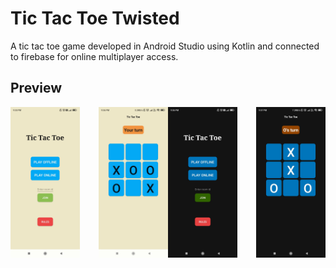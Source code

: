 # Tic Tac Toe Twisted
A tic tac toe game developed in Android Studio using Kotlin and connected to firebase for online multiplayer access.

## Preview
<link rel="stylesheet" type="text/css" href="https://cdnjs.cloudflare.com/ajax/libs/fancybox/3.5.7/jquery.fancybox.min.css">

<div style="display: flex; justify-content: space-between;">

<a href="screenshots/screenshot-1.jpg" data-fancybox="gallery" data-caption="Screenshot 1" onclick="$.fancybox.open('[data-fancybox=\'gallery\']', {loop: false}); return false;" style="margin-right: 30px;"> 
        <img src="screenshots/screenshot-1.jpg" width="200" alt="Screenshot 1">
</a>

<a href="screenshots/screenshot-2.jpg" data-fancybox="gallery" data-caption="Screenshot 2" onclick="$.fancybox.open('[data-fancybox=\'gallery\']', {loop: false}); return false;">
        <img src="screenshots/screenshot-2.jpg" width="200" alt="Screenshot 2">
</a>

<a href="screenshots/screenshot-3.jpg" data-fancybox="gallery" data-caption="Screenshot 3" onclick="$.fancybox.open('[data-fancybox=\'gallery\']', {loop: false}); return false;" style="margin-right: 30px;"> 
        <img src="screenshots/screenshot-3.jpg" width="200" alt="Screenshot 3">
</a>

<a href="screenshots/screenshot-4.jpg" data-fancybox="gallery" data-caption="Screenshot 4" onclick="$.fancybox.open('[data-fancybox=\'gallery\']', {loop: false}); return false;">
        <img src="screenshots/screenshot-4.jpg" width="200" alt="Screenshot 4">
</a>

</div>
